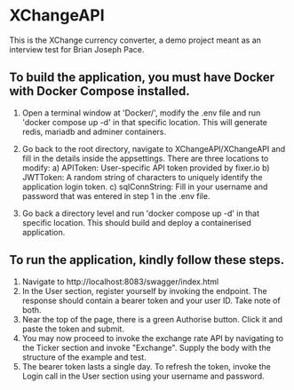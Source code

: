 # XChangeAPI

This is the XChange currency converter, a demo project meant as an interview test for Brian Joseph Pace.

## To build the application, you must have Docker with Docker Compose installed.

1) Open a terminal window at 'Docker/', modify the .env file and run 'docker compose up -d' in that specific location. This will generate redis, mariadb and adminer containers.

2) Go back to the root directory, navigate to XChangeAPI/XChangeAPI and fill in the details inside the appsettings. There are three locations to modify:
	a) APIToken: User-specific API token provided by fixer.io
	b) JWTToken: A random string of characters to uniquely identify the application login token.
	c) sqlConnString: Fill in your username and password that was entered in step 1 in the .env file.

3) Go back a directory level and run 'docker compose up -d' in that specific location. This should build and deploy a containerised application.


## To run the application, kindly follow these steps.

1) Navigate to http://localhost:8083/swagger/index.html
2) In the User section, register yourself by invoking the endpoint. The response should contain a bearer token and your user ID. Take note of both.
3) Near the top of the page, there is a green Authorise button. Click it and paste the token and submit.
4) You may now proceed to invoke the exchange rate API by navigating to the Ticker section and invoke "Exchange". Supply the body with the structure of the example and test.
5) The bearer token lasts a single day. To refresh the token, invoke the Login call in the User section using your username and password.
